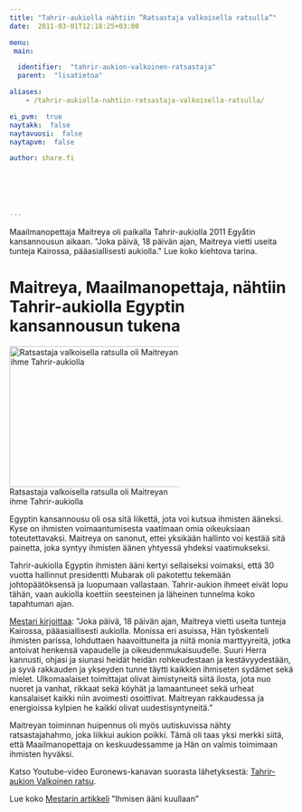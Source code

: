 ```yaml
---
title: "Tahrir-aukiolla nähtiin ”Ratsastaja valkoisella ratsulla”"
date:  2011-03-01T12:18:25+03:00

menu:
 main:

  identifier:  "tahrir-aukion-valkoinen-ratsastaja"
  parent:  "lisatietoa"

aliases:
    - /tahrir-aukiolla-nahtiin-ratsastaja-valkoisella-ratsulla/

ei_pvm:  true
naytakk:  false
naytavuosi:  false
naytapvm:  false

author: share.fi





 
---
```





<p class="alustus">Maailmanopettaja Maitreya oli paikalla Tahrir-aukiolla 2011 Egyåtin kansannousun aikaan. "Joka päivä, 18 päivän ajan, Maitreya vietti useita tunteja Kairossa, pääasiallisesti aukiolla." Lue koko kiehtova tarina.</p>


<h1>Maitreya, Maailmanopettaja, nähtiin Tahrir-aukiolla Egyptin kansannousun tukena</h1>
<p class="alignright" style="max-width:300px;"><img src="https://sharefi-cdn.sirv.com/sharefi/maitreya-201303-kairo-tahrir-valkoinen-ratsastaja-arabikevat-2011.png" width="316" height="249" alt="Ratsastaja valkoisella ratsulla oli Maitreyan ihme Tahrir-aukiolla" /><br />Ratsastaja valkoisella ratsulla oli Maitreyan ihme Tahrir-aukiolla</p>
<p>Egyptin kansannousu oli osa sitä liikettä, jota voi kutsua ihmisten ääneksi. Kyse on ihmisten voimaantumisesta vaatimaan omia oikeuksiaan toteutettavaksi. Maitreya on sanonut, ettei yksikään hallinto voi kestää sitä painetta, joka syntyy ihmisten äänen yhtyessä yhdeksi vaatimukseksi.</p>
<p>Tahrir-aukiolla Egyptin ihmisten ääni kertyi sellaiseksi voimaksi, että 30 vuotta hallinnut presidentti Mubarak oli pakotettu tekemään johtopäätöksensä ja luopumaan vallastaan. Tahrir-aukion ihmeet eivät lopu tähän, vaan aukiolla koettiin seesteinen ja läheinen tunnelma koko tapahtuman ajan.</p>
<p><a href="/ihmisen-aani-kuullaan-mestarin-sanoin-3-2011" target="_blank">Mestari kirjoittaa</a>: ”Joka päivä, 18 päivän ajan, Maitreya vietti useita tunteja Kairossa, pääasiallisesti aukiolla. Monissa eri asuissa, Hän työskenteli ihmisten parissa, lohduttaen haavoittuneita ja niitä monia marttyyreitä, jotka antoivat henkensä vapaudelle ja oikeudenmukaisuudelle. Suuri Herra kannusti, ohjasi ja siunasi heidät heidän rohkeudestaan ja kestävyydestään, ja syvä rakkauden ja ykseyden tunne täytti kaikkien ihmiseten sydämet sekä mielet. Ulkomaalaiset toimittajat olivat äimistyneitä siitä ilosta, jota nuo nuoret ja vanhat, rikkaat sekä köyhät ja lamaantuneet sekä urheat kansalaiset kaikki niin avoimesti osoittivat. Maitreyan rakkaudessa ja energioissa kylpien he kaikki olivat uudestisyntyneitä.”</p>
<p>Maitreyan toiminnan huipennus oli myös uutiskuvissa nähty ratsastajahahmo, joka liikkui aukion poikki. Tämä oli taas yksi merkki siitä, että Maailmanopettaja on keskuudessamme ja Hän on valmis toimimaan ihmisten hyväksi.</p>
<p>Katso Youtube-video Euronews-kanavan suorasta lähetyksestä: <a title="Tahrir-aukion valkoinen ratsu" href="https://youtu.be/KgTiqaKSJNk?t=1m15s" target="_blank" class="external" rel="nofollow">Tahrir-aukion Valkoinen ratsu</a>.</p>
<p>Lue koko <a title="Ihmisen ääni kuullaan, Mestarin sanoin 3/2011" href="/ihmisen-aani-kuullaan-mestarin-sanoin-3-2011">Mestarin artikkeli</a> ”Ihmisen ääni kuullaan”</p>
